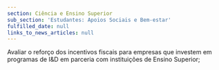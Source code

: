 ```yaml
---
section: Ciência e Ensino Superior
sub_section: 'Estudantes: Apoios Sociais e Bem-estar'
fulfilled_date: null
links_to_news_articles: null
---
```


Avaliar o reforço dos incentivos fiscais para empresas que investem em programas de I&D em parceria com instituições de Ensino Superior;